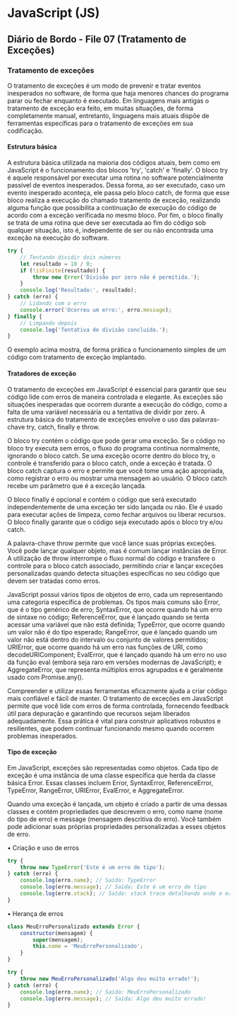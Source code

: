 # JavaScript (JS)

## Diário de Bordo - File 07 (Tratamento de Exceções)

### Tratamento de exceções

O tratamento de exceções é um modo de prevenir e tratar eventos inesperados no software, de forma que haja menores chances do programa parar ou fechar enquanto é executado. Em linguagens mais antigas o tratamento de exceção era feito, em muitas situações, de forma completamente manual, entretanto, linguagens mais atuais dispõe de ferramentas específicas para o tratamento de exceções em sua codificação.

#### Estrutura básica

A estrutura básica utilizada na maioria dos códigos atuais, bem como em JavaScript é o funcionamento dos blocos 'try', 'catch' e 'finally'. O bloco try é aquele responsável por executar uma rotina no software potencialmente passível de eventos inesperados. Dessa forma, ao ser executado, caso um evento inesperado aconteça, ele passa pelo bloco catch, de forma que esse bloco realiza a execução do chamado tratamento de exceção, realizando alguma função que possibilita a continuação de execução do código de acordo com a exceção verificada no mesmo bloco. Por fim, o bloco finally se trata de uma rotina que deve ser executada ao fim do código sob qualquer situação, isto é, independente de ser ou não encontrada uma exceção na execução do software.

~~~javascript
try {
    // Tentando dividir dois números
    let resultado = 10 / 0;
    if (!isFinite(resultado)) {
        throw new Error('Divisão por zero não é permitida.');
    }
    console.log('Resultado:', resultado);
} catch (erro) {
    // Lidando com o erro
    console.error('Ocorreu um erro:', erro.message);
} finally {
    // Limpando depois
    console.log('Tentativa de divisão concluída.');
}
~~~

O exemplo acima mostra, de forma prática o funcionamento simples de um código com tratamento de exceção implantado.

#### Tratadores de exceção

O tratamento de exceções em JavaScript é essencial para garantir que seu código lide com erros de maneira controlada e elegante. As exceções são situações inesperadas que ocorrem durante a execução do código, como a falta de uma variável necessária ou a tentativa de dividir por zero. A estrutura básica do tratamento de exceções envolve o uso das palavras-chave try, catch, finally e throw.

O bloco try contém o código que pode gerar uma exceção. Se o código no bloco try executa sem erros, o fluxo do programa continua normalmente, ignorando o bloco catch. Se uma exceção ocorre dentro do bloco try, o controle é transferido para o bloco catch, onde a exceção é tratada. O bloco catch captura o erro e permite que você tome uma ação apropriada, como registrar o erro ou mostrar uma mensagem ao usuário. O bloco catch recebe um parâmetro que é a exceção lançada.

O bloco finally é opcional e contém o código que será executado independentemente de uma exceção ter sido lançada ou não. Ele é usado para executar ações de limpeza, como fechar arquivos ou liberar recursos. O bloco finally garante que o código seja executado após o bloco try e/ou catch.

A palavra-chave throw permite que você lance suas próprias exceções. Você pode lançar qualquer objeto, mas é comum lançar instâncias de Error. A utilização de throw interrompe o fluxo normal do código e transfere o controle para o bloco catch associado, permitindo criar e lançar exceções personalizadas quando detecta situações específicas no seu código que devem ser tratadas como erros.

JavaScript possui vários tipos de objetos de erro, cada um representando uma categoria específica de problemas. Os tipos mais comuns são Error, que é o tipo genérico de erro; SyntaxError, que ocorre quando há um erro de sintaxe no código; ReferenceError, que é lançado quando se tenta acessar uma variável que não está definida; TypeError, que ocorre quando um valor não é do tipo esperado; RangeError, que é lançado quando um valor não está dentro do intervalo ou conjunto de valores permitidos; URIError, que ocorre quando há um erro nas funções de URI, como decodeURIComponent; EvalError, que é lançado quando há um erro no uso da função eval (embora seja raro em versões modernas de JavaScript); e AggregateError, que representa múltiplos erros agrupados e é geralmente usado com Promise.any().

Compreender e utilizar essas ferramentas eficazmente ajuda a criar código mais confiável e fácil de manter. O tratamento de exceções em JavaScript permite que você lide com erros de forma controlada, fornecendo feedback útil para depuração e garantindo que recursos sejam liberados adequadamente. Essa prática é vital para construir aplicativos robustos e resilientes, que podem continuar funcionando mesmo quando ocorrem problemas inesperados.

#### Tipo de exceção

Em JavaScript, exceções são representadas como objetos. Cada tipo de exceção é uma instância de uma classe específica que herda da classe básica Error. Essas classes incluem Error, SyntaxError, ReferenceError, TypeError, RangeError, URIError, EvalError, e AggregateError.

Quando uma exceção é lançada, um objeto é criado a partir de uma dessas classes e contém propriedades que descrevem o erro, como name (nome do tipo de erro) e message (mensagem descritiva do erro). Você também pode adicionar suas próprias propriedades personalizadas a esses objetos de erro.

• Criação e uso de erros

~~~javascript
try {
    throw new TypeError('Este é um erro de tipo');
} catch (erro) {
    console.log(erro.name); // Saída: TypeError
    console.log(erro.message); // Saída: Este é um erro de tipo
    console.log(erro.stack); // Saída: stack trace detalhando onde o erro ocorreu
}
~~~

• Herança de erros

~~~javascript
class MeuErroPersonalizado extends Error {
    constructor(mensagem) {
        super(mensagem);
        this.name = 'MeuErroPersonalizado';
    }
}

try {
    throw new MeuErroPersonalizado('Algo deu muito errado!');
} catch (erro) {
    console.log(erro.name); // Saída: MeuErroPersonalizado
    console.log(erro.message); // Saída: Algo deu muito errado!
}
~~~